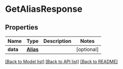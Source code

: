 # GetAliasResponse


## Properties
Name | Type | Description | Notes
------------ | ------------- | ------------- | -------------
**data** | [**Alias**](Alias.md) |  | [optional] 

[[Back to Model list]](../README.md#documentation-for-models) [[Back to API list]](../README.md#documentation-for-api-endpoints) [[Back to README]](../README.md)


